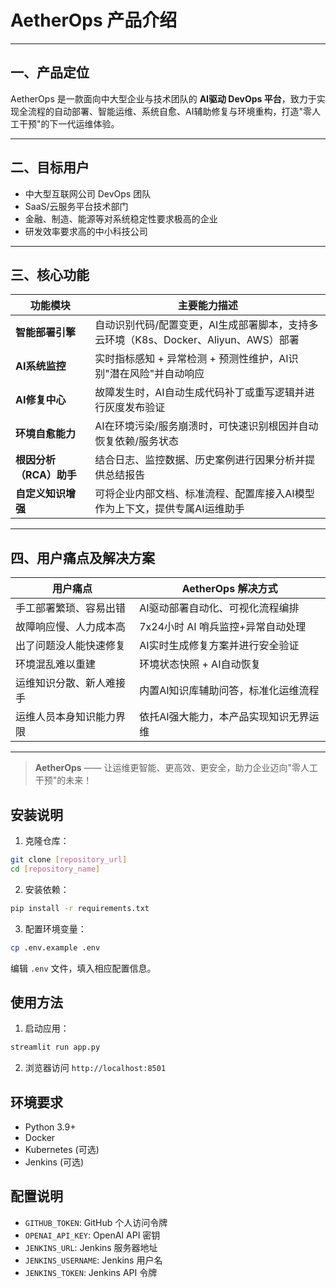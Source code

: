 # AetherOps 产品介绍

---

## 一、产品定位

AetherOps 是一款面向中大型企业与技术团队的 **AI驱动 DevOps 平台**，致力于实现全流程的自动部署、智能运维、系统自愈、AI辅助修复与环境重构，打造"零人工干预"的下一代运维体验。

---

## 二、目标用户

- 中大型互联网公司 DevOps 团队
- SaaS/云服务平台技术部门
- 金融、制造、能源等对系统稳定性要求极高的企业
- 研发效率要求高的中小科技公司

---

## 三、核心功能

| 功能模块           | 主要能力描述 |
|--------------------|-----------------------------------------------------------------------------------------------------------------------------------|
| **智能部署引擎**   | 自动识别代码/配置变更，AI生成部署脚本，支持多云环境（K8s、Docker、Aliyun、AWS）部署 |
| **AI系统监控**     | 实时指标感知 + 异常检测 + 预测性维护，AI识别"潜在风险"并自动响应 |
| **AI修复中心**     | 故障发生时，AI自动生成代码补丁或重写逻辑并进行灰度发布验证 |
| **环境自愈能力**   | AI在环境污染/服务崩溃时，可快速识别根因并自动恢复依赖/服务状态 |
| **根因分析（RCA）助手** | 结合日志、监控数据、历史案例进行因果分析并提供总结报告 |
| **自定义知识增强** | 可将企业内部文档、标准流程、配置库接入AI模型作为上下文，提供专属AI运维助手 |

---

## 四、用户痛点及解决方案

| 用户痛点 | AetherOps 解决方式 |
|----------|--------------------------------------------------------------------------|
| 手工部署繁琐、容易出错 | AI驱动部署自动化、可视化流程编排 |
| 故障响应慢、人力成本高 | 7x24小时 AI 哨兵监控+异常自动处理 |
| 出了问题没人能快速修复 | AI实时生成修复方案并进行安全验证 |
| 环境混乱难以重建 | 环境状态快照 + AI自动恢复 |
| 运维知识分散、新人难接手 | 内置AI知识库辅助问答，标准化运维流程 |
| 运维人员本身知识能力界限 | 依托AI强大能力，本产品实现知识无界运维 |

---

> **AetherOps** —— 让运维更智能、更高效、更安全，助力企业迈向"零人工干预"的未来！

## 安装说明
1. 克隆仓库：
```bash
git clone [repository_url]
cd [repository_name]
```
2. 安装依赖：
```bash
pip install -r requirements.txt
```
3. 配置环境变量：
```bash
cp .env.example .env
```
编辑 `.env` 文件，填入相应配置信息。

## 使用方法
1. 启动应用：
```bash
streamlit run app.py
```
2. 浏览器访问 `http://localhost:8501`

## 环境要求
- Python 3.9+
- Docker
- Kubernetes (可选)
- Jenkins (可选)

## 配置说明
- `GITHUB_TOKEN`: GitHub 个人访问令牌
- `OPENAI_API_KEY`: OpenAI API 密钥
- `JENKINS_URL`: Jenkins 服务器地址
- `JENKINS_USERNAME`: Jenkins 用户名
- `JENKINS_TOKEN`: Jenkins API 令牌 